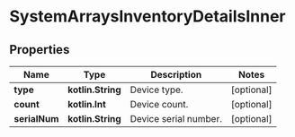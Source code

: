 
# SystemArraysInventoryDetailsInner

## Properties
Name | Type | Description | Notes
------------ | ------------- | ------------- | -------------
**type** | **kotlin.String** | Device type. |  [optional]
**count** | **kotlin.Int** | Device count. |  [optional]
**serialNum** | **kotlin.String** | Device serial number. |  [optional]



